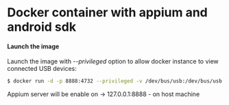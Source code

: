 Docker container with appium and android sdk
======

#### Launch the image

Launch the image with *--privileged* option to allow docker instance to view connected USB devices:

``` bash
$ docker run -d -p 8888:4732 --privileged -v /dev/bus/usb:/dev/bus/usb --name appium rgonalo/appium
```
Appium server will be enable on -> 127.0.0.1:8888 - on host machine
